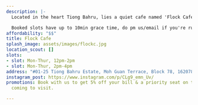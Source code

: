 ```yaml
---
description: |-
  Located in the heart Tiong Bahru, lies a quiet cafe named 'Flock Cafe'. Surrounded by greenery which makes it a cozy environment be it to study or enjoy a cup of tea/coffee.

  Booked slots have up to 10min grace time, do pm us/email if you're running late.
affordability: "$$"
title: Flock Cafe
splash_image: assets/images/flockc.jpg
location_scout: []
slots:
- slot: Mon-Thur, 12pm-2pm
- slot: Mon-Thur, 2pm-4pm
address: "#01-25 Tiong Bahru Estate, Moh Guan Terrace, Block 78, 162078"
instagram_post: https://www.instagram.com/p/CLg9_emn_Uv/
promotions: Book with us to get 5% off your bill & a priority seat on the days you're
  coming to visit.

---
```

